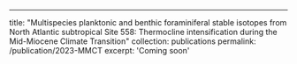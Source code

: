 ---
title: "Multispecies planktonic and benthic foraminiferal stable isotopes from North Atlantic subtropical Site 558: Thermocline intensification during the Mid-Miocene Climate Transition"
collection: publications
permalink: /publication/2023-MMCT
excerpt: 'Coming soon'
<!--- date: 2009-10-01
venue: 'Journal of Foraminiferal Research'
# paperurl: 'http://academicpages.github.io/files/2023-MMCT.pdf'
# citation: 'Your Name, You. (2023). &quot;Paper Title Number 1.&quot; <i>Journal 1</i>. 1(1).'
# ---
<!--- This paper is about the number 1. The number 2 is left for future work.

<!--- [Download paper here](http://academicpages.github.io/files/paper1.pdf)

<!--- Recommended citation: Your Name, You. (2009). "Paper Title Number 1." <i>Journal 1</i>. 1(1).
